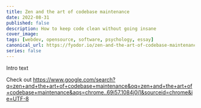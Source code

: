 ```yaml
---
title: Zen and the art of codebase maintenance
date: 2022-08-31
published: false
description: How to keep code clean without going insane
cover_image:
tags: [webdev, opensource, software, psychology, essay]
canonical_url: https://fyodor.io/zen-and-the-art-of-codebase-maintenance/
series: false
---
```


Intro text

Check out https://www.google.com/search?q=zen+and+the+art+of+codebase+maintenance&oq=zen+and+the+art+of+codebase+maintenance&aqs=chrome..69i57.1084j0j1&sourceid=chrome&ie=UTF-8